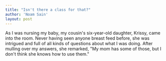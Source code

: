 ```yaml
---
title: "Isn't there a class for that?"
author: 'Noam Sain'
layout: post
---
```


As I was nursing my baby, my cousin's six-year-old daughter, Krissy, came into the room. Never having seen anyone breast feed before, she was intrigued and full of all kinds of questions about what I was doing. After mulling over my answers, she remarked, "My mom has some of those, but I don't think she knows how to use them."